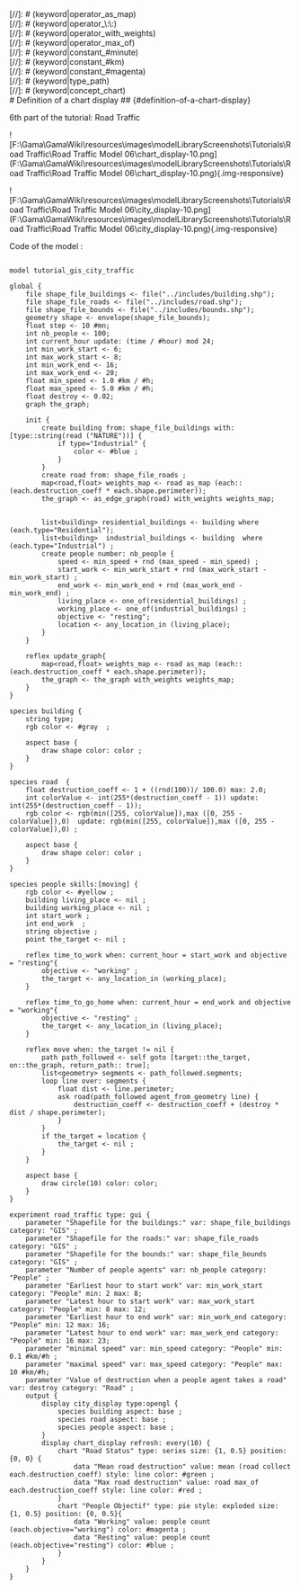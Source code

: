 [//]: # (keyword|operator_agent_from_geometry)
<div class='gama-keyword-style' id ='273_0_165_operator-agent-from-geometry'></div>
[//]: # (keyword|operator_as_map)
<div class='gama-keyword-style' id ='273_1_192_operator-as-map'></div>
[//]: # (keyword|operator_\:\:)
<div class='gama-keyword-style' id ='273_2_133_operator-----'></div>
[//]: # (keyword|operator_with_weights)
<div class='gama-keyword-style' id ='273_3_559_operator-with-weights'></div>
[//]: # (keyword|operator_max_of)
<div class='gama-keyword-style' id ='273_4_386_operator-max-of'></div>
[//]: # (keyword|constant_#minute)
<div class='gama-keyword-style' id ='273_5_1291_constant--minute'></div>
[//]: # (keyword|constant_#km)
<div class='gama-keyword-style' id ='273_6_1246_constant--km'></div>
[//]: # (keyword|constant_#magenta)
<div class='gama-keyword-style' id ='273_7_1273_constant--magenta'></div>
[//]: # (keyword|type_path)
<div class='gama-keyword-style' id ='273_8_1559_type-path'></div>
[//]: # (keyword|concept_chart)
<div class='gama-keyword-style' id ='273_9_17_concept-chart'></div>
# Definition of a chart display ## {#definition-of-a-chart-display}


6th part of the tutorial: Road Traffic


![F:\Gama\GamaWiki\resources\images\modelLibraryScreenshots\Tutorials\Road Traffic\Road Traffic Model 06\chart_display-10.png](F:\Gama\GamaWiki\resources\images\modelLibraryScreenshots\Tutorials\Road Traffic\Road Traffic Model 06\chart_display-10.png){.img-responsive}

![F:\Gama\GamaWiki\resources\images\modelLibraryScreenshots\Tutorials\Road Traffic\Road Traffic Model 06\city_display-10.png](F:\Gama\GamaWiki\resources\images\modelLibraryScreenshots\Tutorials\Road Traffic\Road Traffic Model 06\city_display-10.png){.img-responsive}

Code of the model : 

```

model tutorial_gis_city_traffic

global {
	file shape_file_buildings <- file("../includes/building.shp");
	file shape_file_roads <- file("../includes/road.shp");
	file shape_file_bounds <- file("../includes/bounds.shp");
	geometry shape <- envelope(shape_file_bounds);
	float step <- 10 #mn;
	int nb_people <- 100;
	int current_hour update: (time / #hour) mod 24;
	int min_work_start <- 6;
	int max_work_start <- 8;
	int min_work_end <- 16; 
	int max_work_end <- 20; 
	float min_speed <- 1.0 #km / #h;
	float max_speed <- 5.0 #km / #h; 
	float destroy <- 0.02;
	graph the_graph;
	
	init {
		create building from: shape_file_buildings with: [type::string(read ("NATURE"))] {
			if type="Industrial" {
				color <- #blue ;
			}
		}
		create road from: shape_file_roads ;
		map<road,float> weights_map <- road as_map (each:: (each.destruction_coeff * each.shape.perimeter));
		the_graph <- as_edge_graph(road) with_weights weights_map;
		
		
		list<building> residential_buildings <- building where (each.type="Residential");
		list<building>  industrial_buildings <- building  where (each.type="Industrial") ;
		create people number: nb_people {
			speed <- min_speed + rnd (max_speed - min_speed) ;
			start_work <- min_work_start + rnd (max_work_start - min_work_start) ;
			end_work <- min_work_end + rnd (max_work_end - min_work_end) ;
			living_place <- one_of(residential_buildings) ;
			working_place <- one_of(industrial_buildings) ;
			objective <- "resting";
			location <- any_location_in (living_place); 
		}
	}
	
	reflex update_graph{
		map<road,float> weights_map <- road as_map (each:: (each.destruction_coeff * each.shape.perimeter));
		the_graph <- the_graph with_weights weights_map;
	}
}

species building {
	string type; 
	rgb color <- #gray  ;
	
	aspect base {
		draw shape color: color ;
	}
}

species road  {
	float destruction_coeff <- 1 + ((rnd(100))/ 100.0) max: 2.0;
	int colorValue <- int(255*(destruction_coeff - 1)) update: int(255*(destruction_coeff - 1));
	rgb color <- rgb(min([255, colorValue]),max ([0, 255 - colorValue]),0)  update: rgb(min([255, colorValue]),max ([0, 255 - colorValue]),0) ;
	
	aspect base {
		draw shape color: color ;
	}
}

species people skills:[moving] {
	rgb color <- #yellow ;
	building living_place <- nil ;
	building working_place <- nil ;
	int start_work ;
	int end_work  ;
	string objective ; 
	point the_target <- nil ;
		
	reflex time_to_work when: current_hour = start_work and objective = "resting"{
		objective <- "working" ;
		the_target <- any_location_in (working_place);
	}
		
	reflex time_to_go_home when: current_hour = end_work and objective = "working"{
		objective <- "resting" ;
		the_target <- any_location_in (living_place); 
	} 
	 
	reflex move when: the_target != nil {
		path path_followed <- self goto [target::the_target, on::the_graph, return_path:: true];
		list<geometry> segments <- path_followed.segments;
		loop line over: segments {
			float dist <- line.perimeter;
			ask road(path_followed agent_from_geometry line) { 
				destruction_coeff <- destruction_coeff + (destroy * dist / shape.perimeter);
			}
		}
		if the_target = location {
			the_target <- nil ;
		}
	}
	
	aspect base {
		draw circle(10) color: color;
	}
}

experiment road_traffic type: gui {
	parameter "Shapefile for the buildings:" var: shape_file_buildings category: "GIS" ;
	parameter "Shapefile for the roads:" var: shape_file_roads category: "GIS" ;
	parameter "Shapefile for the bounds:" var: shape_file_bounds category: "GIS" ;
	parameter "Number of people agents" var: nb_people category: "People" ;
	parameter "Earliest hour to start work" var: min_work_start category: "People" min: 2 max: 8;
	parameter "Latest hour to start work" var: max_work_start category: "People" min: 8 max: 12;
	parameter "Earliest hour to end work" var: min_work_end category: "People" min: 12 max: 16;
	parameter "Latest hour to end work" var: max_work_end category: "People" min: 16 max: 23;
	parameter "minimal speed" var: min_speed category: "People" min: 0.1 #km/#h ;
	parameter "maximal speed" var: max_speed category: "People" max: 10 #km/#h;
	parameter "Value of destruction when a people agent takes a road" var: destroy category: "Road" ;
	output {
		display city_display type:opengl {
			species building aspect: base ;
			species road aspect: base ;
			species people aspect: base ;
		}
		display chart_display refresh: every(10) { 
			chart "Road Status" type: series size: {1, 0.5} position: {0, 0} {
				data "Mean road destruction" value: mean (road collect each.destruction_coeff) style: line color: #green ;
				data "Max road destruction" value: road max_of each.destruction_coeff style: line color: #red ;
			}
			chart "People Objectif" type: pie style: exploded size: {1, 0.5} position: {0, 0.5}{
				data "Working" value: people count (each.objective="working") color: #magenta ;
				data "Resting" value: people count (each.objective="resting") color: #blue ;
			}
		}
	}
}
```